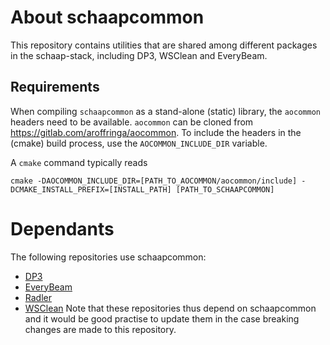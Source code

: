 # About schaapcommon
This repository contains utilities that are shared among different packages in the schaap-stack, including DP3, WSClean and EveryBeam.

## Requirements
When compiling `schaapcommon` as a stand-alone (static) library, the `aocommon` headers need to be available. `aocommon` can be cloned from https://gitlab.com/aroffringa/aocommon. To include the headers in the (cmake) build process, use the `AOCOMMON_INCLUDE_DIR` variable.

A `cmake` command typically reads

```
cmake -DAOCOMMON_INCLUDE_DIR=[PATH_TO_AOCOMMON/aocommon/include] -DCMAKE_INSTALL_PREFIX=[INSTALL_PATH] [PATH_TO_SCHAAPCOMMON]
```

# Dependants
The following repositories use schaapcommon:
- [DP3](https://git.astron.nl/RD/DP3)
- [EveryBeam](https://git.astron.nl/RD/EveryBeam)
- [Radler](https://git.astron.nl/RD/radler)
- [WSClean](https://gitlab.com/aroffringa/wsclean)
Note that these repositories thus depend on schaapcommon and it would be good practise to update them in the case breaking changes are made to this repository.
